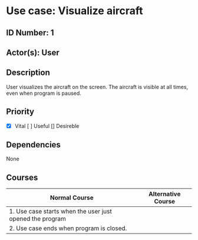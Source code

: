 # Use case: Visualize aircraft

## ID Number: 1 

## Actor(s): User

## Description
User visualizes the aircraft on the screen. The aircraft is visible at all times, even when program is paused.

## Priority
- [x] Vital [ ] Useful [] Desireble

## Dependencies
None

## Courses
| Normal Course | Alternative Course |
| --- | --- |
| 1. Use case starts when the user just opened the program | |
| 2. Use case ends when program is closed. | |

